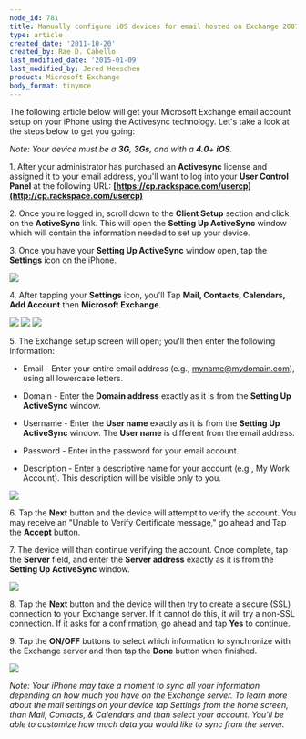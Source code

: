 ```yaml
---
node_id: 781
title: Manually configure iOS devices for email hosted on Exchange 2007
type: article
created_date: '2011-10-20'
created_by: Rae D. Cabello
last_modified_date: '2015-01-09'
last_modified_by: Jered Heeschen
product: Microsoft Exchange
body_format: tinymce
---
```


The following article below will get your Microsoft Exchange email
account setup on your iPhone using the Activesync technology. Let's take
a look at the steps below to get you going:

*Note: Your device must be a **3G**, **3Gs**, and with a **4.0**+
**iOS**.*

1\. After your administrator has purchased an **Activesync** license and
assigned it to your email address, you'll want to log into your **User
Control Panel** at the following
URL: **[https://cp.rackspace.com/usercp](http://cp.rackspace.com/usercp)**

2\. Once you're logged in, scroll down to the **Client Setup** section
and click on the **ActiveSync** link. This will open the **Setting Up
ActiveSync** window which will contain the information needed to set up
your device.

3\. Once you have your **Setting Up ActiveSync** window open, tap the
**Settings** icon on the iPhone.

 ![](http://c807163.r63.cf2.rackcdn.com/(E&A)SettingUpMicrosoftExchangeEmailIphone1.png)

4\. After tapping your **Settings** icon, you'll Tap **Mail, Contacts,
Calendars, Add Account** then **Microsoft Exchange**.

![](http://c807163.r63.cf2.rackcdn.com/(E&A)SettingUpMicrosoftExchangeEmailIphone2.png)   ![](http://c807163.r63.cf2.rackcdn.com/(E&A)SettingUpMicrosoftExchangeEmailIphone3.png)   ![](http://c807163.r63.cf2.rackcdn.com/(E&A)SettingUpMicrosoftExchangeEmailIphone4.png)

5\. The Exchange setup screen will open; you'll then enter the following
information:

-   Email - Enter your entire email address (e.g., myname@mydomain.com),
    using all lowercase letters.

<!-- -->

-   Domain - Enter the **Domain address** exactly as it is from the
    **Setting Up ActiveSync** window.

<!-- -->

-   Username - Enter the **User name** exactly as it is from the
    **Setting Up ActiveSync** window. The **User name** is different
    from the email address.

<!-- -->

-   Password - Enter in the password for your email account.

<!-- -->

-   Description - Enter a descriptive name for your account (e.g., My
    Work Account). This description will be visible only to you.

![](http://c807163.r63.cf2.rackcdn.com/(E&A)SettingUpMicrosoftExchangeEmailIphone5.png)

6\. Tap the **Next** button and the device will attempt to verify the
account. You may receive an "Unable to Verify Certificate message," go
ahead and Tap the **Accept** button.

7\. The device will than continue verifying the account. Once complete,
tap the **Server** field, and enter the **Server address** exactly as it
is from the **Setting Up ActiveSync** window.

![](http://c807163.r63.cf2.rackcdn.com/(E&A)SettingUpMicrosoftExchangeEmailIphone6.png)

8\. Tap the **Next** button and the device will then try to create a
secure (SSL) connection to your Exchange server. If it cannot do this,
it will try a non-SSL connection. If it asks for a confirmation, go
ahead and tap **Yes** to continue.

9\. Tap the **ON/OFF** buttons to select which information to synchronize
with the Exchange server and then tap the **Done** button when finished.

![](http://c807163.r63.cf2.rackcdn.com/(E&A)SettingUpMicrosoftExchangeEmailIphone7.png)

*Note: Your iPhone may take a moment to sync all your information
depending on how much you have on the Exchange server. To learn more
about the mail settings on your device tap Settings from the home
screen, than Mail, Contacts, & Calendars and than select your account.
You'll be able to customize how much data you would like to sync from
the server.*

